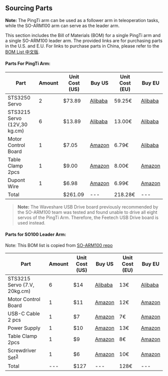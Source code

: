 
## Sourcing Parts

**Note:** The PingTi arm can be used as a follower arm in teleoperation tasks, while the SO-ARM100 arm can serve as the leader arm.

This section includes the Bill of Materials (BOM) for a single PingTi arm and a single SO-ARM100 leader arm. The provided links are for purchasing parts in the U.S. and E.U. For links to purchase parts in China, please refer to the [BOM List 中文版](./BOM_List_CN.md).

#### Parts For PingTi Arm:
| Part                | Amount | Unit Cost (US) | Buy US                                                                                       | Unit Cost (EU) | Buy EU |
|---------------------|--------|----------------|-------------------|----------------|------------|
| STS3250 Servo | 2 | $73.89 | [Alibaba](https://www.alibaba.com/product-detail/ST3250-Metal-Serial-Servo-360-Degree_1601383687169.html) | 59.25€ | [Alibaba](https://www.alibaba.com/product-detail/ST3250-Metal-Serial-Servo-360-Degree_1601383687169.html) |
| STS3215 Servo (12V,30 kg.cm) | 6 | $13.89 | [Alibaba](https://www.alibaba.com/product-detail/Feetech-STS3215-SO-ARM100-Servo-12V_1601292634404.html) | 13.00€ | [Alibaba](https://www.alibaba.com/product-detail/Feetech-STS3215-SO-ARM100-Servo-12V_1601292634404.html)          |
| Motor Control Board | 1 | $7.05 | [Amazon](https://www.alibaba.com/product-detail/Feetech-FE-URT-1-Multi-Function_1600157148551.html?spm=a2700.details.buy_together.5.793a5c5afTUbM0)| 6.79€ | [Alibaba](https://www.alibaba.com/product-detail/Feetech-FE-URT-1-Multi-Function_1600157148551.html?spm=a2700.details.buy_together.5.793a5c5afTUbM0) |
| Table Clamp 2pcs | 1 | $9.00 | [Amazon](https://www.amazon.com/Mr-Pen-Carpenter-Clamp-6inch/dp/B092L925J4/) | 8.00€ | [Amazon](https://www.amazon.fr/-/en/dp/B08HZ1QRBF/) |
| Dupont Wire | 1 | $6.98 | [Amazon](https://www.amazon.com/Elegoo-EL-CP-004-Multicolored-Breadboard-arduino/dp/B01EV70C78/ref=sr_1_1)| 6.99€ | [Amazon](https://www.amazon.fr/-/en/dp/B01BKN8UX4/ref=sr_1_3) |
| Total | | $261.09 | --- | 218.28€ | --- |

> **Note:** 
> The Waveshare USB Drive board previously recommended by the SO-ARM100 team was tested and found unable to drive all eight servos of the PingTi Arm. Therefore, the Feetech USB Drive board is used instead.


#### Parts for SO100 Leader Arm:

Note: This BOM list is copied from [SO-ARM100 repo](https://github.com/TheRobotStudio/SO-ARM100)

| Part | Amount | Unit Cost (US) | Buy US | Unit Cost (EU) | Buy EU |
|---|---|---|---|---|---|
| STS3215 Servo (7.V, 20kg.cm)</sup> | 6 | $14 | [Alibaba](https://www.alibaba.com/product-detail/_1601053797763.html) | 13€ | [Alibaba](https://www.alibaba.com/product-detail/_1601053797763.html) |
| Motor Control Board | 1 | $11 | [Amazon](https://www.amazon.com/Waveshare-Integrates-Control-Circuit-Supports/dp/B0CTMM4LWK/) | 12€ | [Amazon](https://www.amazon.fr/-/en/dp/B0CJ6TP3TP/)|
| USB-C Cable 2 pcs | 1 | $7 | [Amazon](https://www.amazon.com/Charging-etguuds-Charger-Braided-Compatible/dp/B0B8NWLLW2/?th=1) | 7€ | [Amazon](https://www.amazon.fr/dp/B07BNF842T/) |
| Power Supply</sup> | 1 | $10 | [Amazon](https://www.amazon.com/Facmogu-Switching-Transformer-Compatible-5-5x2-1mm/dp/B087LY41PV/) | 13€ | [Amazon](https://www.amazon.fr/-/en/dp/B01HRR9GY4/) |
| Table Clamp 2pcs | 1 | $9 | [Amazon](https://www.amazon.com/Mr-Pen-Carpenter-Clamp-6inch/dp/B092L925J4/) | 8€ | [Amazon](https://www.amazon.fr/-/en/dp/B08HZ1QRBF/)|
| Screwdriver Set<sup>[3](#myfootnote3)</sup> | 1 | $6 | [Amazon](https://www.amazon.com/Precision-Phillips-Screwdriver-Electronics-Computer/dp/B0DB227RTH) | 10€ | [Amazon](https://www.amazon.fr/dp/B08ZXVMVYD/) |
| Total |---| $127 |---| 128€ |---|








